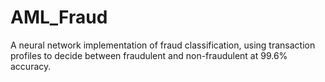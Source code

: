 # AML_Fraud
A neural network implementation of fraud classification, using transaction profiles to decide between fraudulent and non-fraudulent at 99.6% accuracy.

